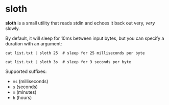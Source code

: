 # sloth

**sloth** is a small utility that reads stdin and echoes it back out very, _very_ slowly.

By default, it will sleep for 10ms between input bytes, but you can specify a duration with an argument:

```
cat list.txt | sloth 25  # sleep for 25 milliseconds per byte

cat list.txt | sloth 3s  # sleep for 3 seconds per byte
```

Supported suffixes:

- `ms` (milliseconds)
- `s` (seconds)
- `m` (minutes)
- `h` (hours)
